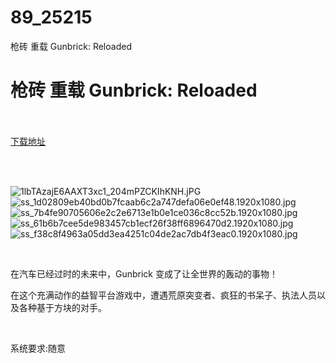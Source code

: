 # 89_25215
枪砖 重载 Gunbrick: Reloaded
# 枪砖 重载 Gunbrick: Reloaded
 <br/></br>
[下载地址](https://www.switch520.cc/article/25215 "下载地址")
<br/></br>

<p>&nbsp;</p>
<p><img title="1lbTAzajE6AAXT3xc1_204mPZCKIhKNH.jPG" src="https://img.laoquzhang.com/2021/12/06/0ab4dc8be076b.jPG" alt="1lbTAzajE6AAXT3xc1_204mPZCKIhKNH.jPG"><br>
<img title="ss_1d02809eb40bd0b7fcaab6c2a747defa06e0ef48.1920x1080.jpg" src="https://www.switch520.cc/muke_img/2021_12_06_551ecf8e7d387.jpg" alt="ss_1d02809eb40bd0b7fcaab6c2a747defa06e0ef48.1920x1080.jpg"><br>
<img title="ss_7b4fe90705606e2c2e6713e1b0e1ce036c8cc52b.1920x1080.jpg" src="https://www.switch520.cc/muke_img/2021_12_06_8b51807cb3d28.jpg" alt="ss_7b4fe90705606e2c2e6713e1b0e1ce036c8cc52b.1920x1080.jpg"><br>
<img title="ss_61b6b7cee5de983457cb1ecf26f38ff6896470d2.1920x1080.jpg" src="https://www.switch520.cc/muke_img/2021_12_06_adb8a3b8caedd.jpg" alt="ss_61b6b7cee5de983457cb1ecf26f38ff6896470d2.1920x1080.jpg"><br>
<img title="ss_f38c8f4963a05dd3ea4251c04de2ac7db4f3eac0.1920x1080.jpg" src="https://www.switch520.cc/muke_img/2021_12_06_41d075d289c12.jpg" alt="ss_f38c8f4963a05dd3ea4251c04de2ac7db4f3eac0.1920x1080.jpg"></p>
<p>&nbsp;</p>
<p>在汽车已经过时的未来中，Gunbrick 变成了让全世界的轰动的事物！</p>
<p>在这个充满动作的益智平台游戏中，遭遇荒原突变者、疯狂的书呆子、执法人员以及各种基于方块的对手。</p>
<p>&nbsp;</p>
<p>系统要求:随意</p>



